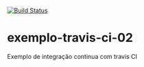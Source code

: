 [![Build Status](https://travis-ci.com/matheusgomes185/exemplo-travis-ci-02.svg?branch=desenvolvimento)](https://travis-ci.com/matheusgomes185/exemplo-travis-ci-02)

# exemplo-travis-ci-02
Exemplo de integração continua com travis CI
